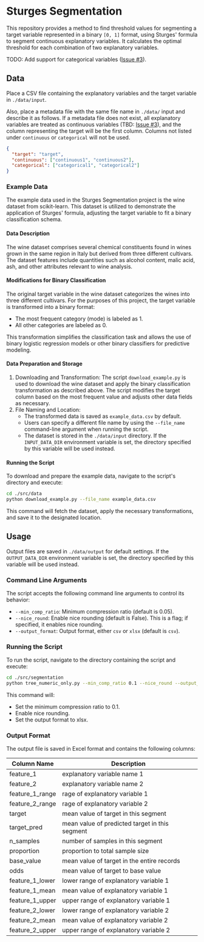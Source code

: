 # Sturges Segmentation

This repository provides a method to find threshold values for segmenting a target variable represented in a binary `[0, 1]` format, using Sturges' formula to segment continuous explanatory variables.
It calculates the optimal threshold for each combination of two explanatory variables.

TODO: Add support for categorical variables ([Issue #3](https://github.com/masatoomori-lv/sturges-segmentation/issues/3)).

## Data

Place a CSV file containing the explanatory variables and the target variable in `./data/input`.

Also, place a metadata file with the same file name in `./data/` input and describe it as follows.
If a metadata file does not exist, all explanatory variables are treated as continuous variables (TBD: [Issue #3](https://github.com/masatoomori-lv/sturges-segmentation/issues/3)), and the column representing the target will be the first column.
Columns not listed under `continuous` or `categorical` will not be used.

```json
{
  "target": "target",
  "continuous": ["continuous1", "continuous2"],
  "categorical": ["categorical1", "categorical2"]
}
```

### Example Data

The example data used in the Sturges Segmentation project is the wine dataset from scikit-learn.
This dataset is utilized to demonstrate the application of Sturges' formula, adjusting the target variable to fit a binary classification schema.

#### Data Description

The wine dataset comprises several chemical constituents found in wines grown in the same region in Italy but derived from three different cultivars.
The dataset features include quantities such as alcohol content, malic acid, ash, and other attributes relevant to wine analysis.

#### Modifications for Binary Classification

The original target variable in the wine dataset categorizes the wines into three different cultivars.
For the purposes of this project, the target variable is transformed into a binary format:

- The most frequent category (mode) is labeled as 1.
- All other categories are labeled as 0.

This transformation simplifies the classification task and allows the use of binary logistic regression models or other binary classifiers for predictive modeling.

#### Data Preparation and Storage

1. Downloading and Transformation: The script `download_example.py` is used to download the wine dataset and apply the binary classification transformation as described above. The script modifies the target column based on the most frequent value and adjusts other data fields as necessary.
1. File Naming and Location:
   - The transformed data is saved as `example_data.csv` by default.
   - Users can specify a different file name by using the `--file_name` command-line argument when running the script.
   - The dataset is stored in the `./data/input` directory. If the `INPUT_DATA_DIR` environment variable is set, the directory specified by this variable will be used instead.

#### Running the Script

To download and prepare the example data, navigate to the script's directory and execute:

```bash
cd ./src/data
python download_example.py --file_name example_data.csv
```

This command will fetch the dataset, apply the necessary transformations, and save it to the designated location.

## Usage

Output files are saved in `./data/output` for default settings.
If the `OUTPUT_DATA_DIR` environment variable is set, the directory specified by this variable will be used instead.

### Command Line Arguments

The script accepts the following command line arguments to control its behavior:

- `--min_comp_ratio`: Minimum compression ratio (default is 0.05).
- `--nice_round`: Enable nice rounding (default is False). This is a flag; if specified, it enables nice rounding.
- `--output_format`: Output format, either `csv` or `xlsx` (default is `csv`).

### Running the Script

To run the script, navigate to the directory containing the script and execute:

```bash
cd ./src/segmentation
python tree_numeric_only.py --min_comp_ratio 0.1 --nice_round --output_format xlsx
```

This command will:

- Set the minimum compression ratio to 0.1.
- Enable nice rounding.
- Set the output format to xlsx.

### Output Format

The output file is saved in Excel format and contains the following columns:

| Column Name     | Description                                    |
| --------------- | ---------------------------------------------- |
| feature_1       | explanatory variable name 1                    |
| feature_2       | explanatory variable name 2                    |
| feature_1_range | rage of explanatory variable 1                 |
| feature_2_range | rage of explanatory variable 2                 |
| target          | mean value of target in this segment           |
| target_pred     | mean value of predicted target in this segment |
| n_samples       | number of samples in this segment              |
| proportion      | proportion to total sample size                |
| base_value      | mean value of target in the entire records     |
| odds            | mean value of target to base value             |
| feature_1_lower | lower range of explanatory variable 1          |
| feature_1_mean  | mean value of explanatory variable 1           |
| feature_1_upper | upper range of explanatory variable 1          |
| feature_2_lower | lower range of explanatory variable 2          |
| feature_2_mean  | mean value of explanatory variable 2           |
| feature_2_upper | upper range of explanatory variable 2          |
